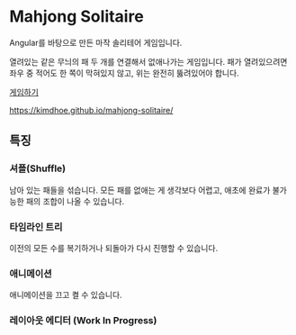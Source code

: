 # Mahjong Solitaire

Angular를 바탕으로 만든 마작 솔리테어 게임입니다.

열려있는 같은 무늬의 패 두 개를 연결해서 없애나가는 게임입니다. 패가
열려있으려면 좌우 중 적어도 한 쪽이 막혀있지 않고, 위는 완전히 뚫려있어야
합니다.

[게임하기](https://kimdhoe.github.io/mahjong-solitaire/)

https://kimdhoe.github.io/mahjong-solitaire/

## 특징

###  셔플(Shuffle)

남아 있는 패들을 섞습니다. 모든 패를 없애는 게 생각보다 어렵고, 애초에 완료가 불가능한 패의 조합이 나올 수 있습니다.

### 타임라인 트리

이전의 모든 수를 복기하거나 되돌아가 다시 진행할 수 있습니다.

### 애니메이션

애니메이션을 끄고 켤 수 있습니다.

### 레이아웃 에디터 (Work In Progress)
